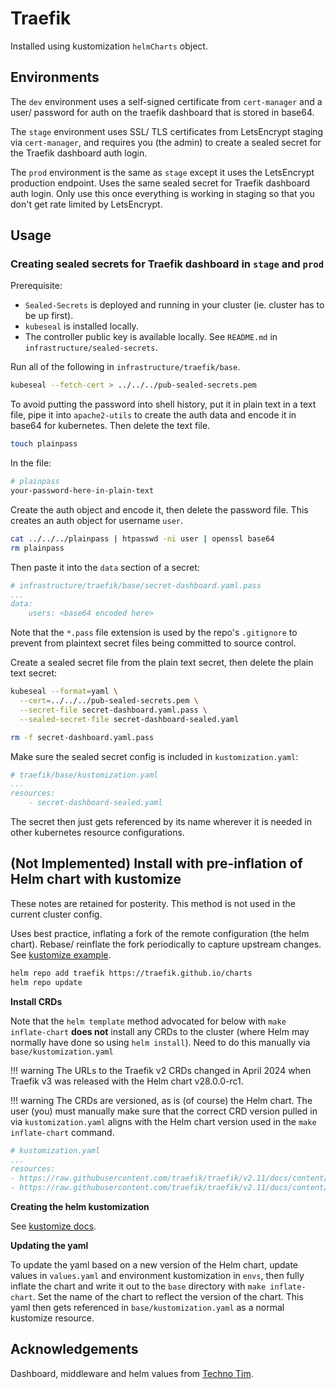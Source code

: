 # Traefik

Installed using kustomization `helmCharts` object.

## Environments

The `dev` environment uses a self-signed certificate from `cert-manager` and a user/ password for auth on the traefik dashboard that is stored in base64.

The `stage` environment uses SSL/ TLS certificates from LetsEncrypt staging via `cert-manager`, and requires you (the admin) to create a sealed secret for the Traefik dashboard auth login.

The `prod` environment is the same as `stage` except it uses the LetsEncrypt production endpoint. Uses the same sealed secret for Traefik dashboard auth login. Only use this once everything is working in staging so that you don't get rate limited by LetsEncrypt.

## Usage

### Creating sealed secrets for Traefik dashboard in `stage` and `prod`

Prerequisite:

* `Sealed-Secrets` is deployed and running in your cluster (ie. cluster has to be up first).
* `kubeseal` is installed locally.
* The controller public key is available locally. See `README.md` in `infrastructure/sealed-secrets`.

Run all of the following in `infrastructure/traefik/base`.

```bash
kubeseal --fetch-cert > ../../../pub-sealed-secrets.pem
```

To avoid putting the password into shell history, put it in plain text in a text file, pipe it into  `apache2-utils` to create the auth data and encode it in base64 for kubernetes. Then delete the text file.

```bash
touch plainpass
```

In the file:

```bash
# plainpass
your-password-here-in-plain-text
```

Create the auth object and encode it, then delete the password file. This creates an auth object for username `user`.

```bash
cat ../../../plainpass | htpasswd -ni user | openssl base64
rm plainpass
```

Then paste it into the `data` section of a secret:

```yaml
# infrastructure/traefik/base/secret-dashboard.yaml.pass
...
data:
    users: <base64 encoded here>
```

Note that the `*.pass` file extension is used by the repo's `.gitignore` to prevent from plaintext secret files being committed to source control.

Create a sealed secret file from the plain text secret, then delete the plain text secret:

```bash
kubeseal --format=yaml \
  --cert=../../../pub-sealed-secrets.pem \
  --secret-file secret-dashboard.yaml.pass \
  --sealed-secret-file secret-dashboard-sealed.yaml

rm -f secret-dashboard.yaml.pass
```

Make sure the sealed secret config is included in `kustomization.yaml`:

```yaml
# traefik/base/kustomization.yaml
...
resources:
    - secret-dashboard-sealed.yaml
```

The secret then just gets referenced by its name wherever it is needed in other kubernetes resource configurations.

## (Not Implemented) Install with pre-inflation of Helm chart with kustomize

These notes are retained for posterity. This method is not used in the current cluster config.

Uses best practice, inflating a fork of the remote configuration (the helm chart). Rebase/ reinflate the fork periodically to capture upstream changes. See [kustomize example](https://github.com/kubernetes-sigs/kustomize/blob/master/examples/chart.md).

```bash
helm repo add traefik https://traefik.github.io/charts
helm repo update
```

**Install CRDs**

Note that the `helm template` method advocated for below with `make inflate-chart` **does not** install any CRDs to the cluster (where Helm may normally have done so using `helm install`). Need to do this manually via `base/kustomization.yaml`

!!! warning
    The URLs to the Traefik v2 CRDs changed in April 2024 when Traefik v3 was released with the Helm chart v28.0.0-rc1. 

!!! warning
    The CRDs are versioned, as is (of course) the Helm chart. The user (you) must manually make sure that the correct CRD version pulled in via `kustomization.yaml` aligns with the Helm chart version used in the `make inflate-chart` command.

```yaml
# kustomization.yaml
...
resources:
- https://raw.githubusercontent.com/traefik/traefik/v2.11/docs/content/reference/dynamic-configuration/kubernetes-crd-definition-v1.yml
- https://raw.githubusercontent.com/traefik/traefik/v2.11/docs/content/reference/dynamic-configuration/kubernetes-crd-rbac.yml
```

**Creating the helm kustomization**

See [kustomize docs](https://kubectl.docs.kubernetes.io/references/kustomize/builtins/#_helmchartinflationgenerator_).

**Updating the yaml**

To update the yaml based on a new version of the Helm chart, update values in `values.yaml` and environment kustomization in `envs`, then fully inflate the chart and write it out to the `base` directory with `make inflate-chart`. Set the name of the chart to reflect the version of the chart. This yaml then gets referenced in `base/kustomization.yaml` as a normal kustomize resource.

## Acknowledgements

Dashboard, middleware and helm values from [Techno Tim](https://technotim.live/posts/kube-traefik-cert-manager-le/).
